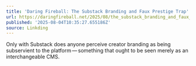 ```yaml
---
title: 'Daring Fireball: The Substack Branding and Faux Prestige Trap'
url: https://daringfireball.net/2025/08/the_substack_branding_and_faux_prestige_trap
published: '2025-08-04T10:35:27.655186Z'
source: Linkding
---
```

Only with Substack does anyone perceive creator branding as being subservient to the platform — something that ought to be seen merely as an interchangeable CMS.
